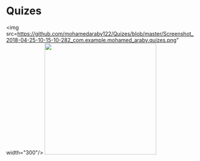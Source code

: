 # Quizes
<img src=https://github.com/mohamedaraby122/Quizes/blob/master/Screenshot_2018-04-25-10-15-10-282_com.example.mohamed_araby.quizes.png" width="300"/>
<img src="https://github.com/mohamedaraby122/Quizes/blob/master/Screenshot_2018-04-25-10-16-09-569_com.example.mohamed_araby.quizes.png" width="300"/>
